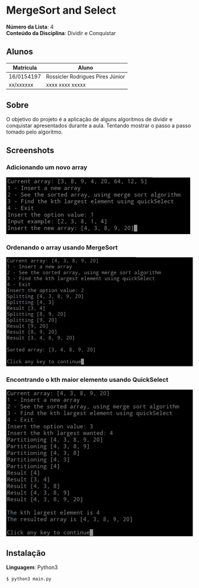 # MergeSort and Select

**Número da Lista**: 4<br>
**Conteúdo da Disciplina**: Dividir e Conquistar<br>

## Alunos
|Matrícula | Aluno |
| -- | -- |
| 16/0154197  |  Rossicler Rodrigues Pires Júnior |
| xx/xxxxxx  |  xxxx xxxx xxxxx |

## Sobre 
O objetivo do projeto é a aplicação de alguns algoritmos de dividir e conquistar apresentados durante a aula. Tentando mostrar o passo a passo tomado pelo algoritmo.

## Screenshots
### Adicionando um novo array
![Add_new_array](./p1.png)
### Ordenando o array usando MergeSort
![MergeSort](./p2.png)
### Encontrando o kth maior elemento usando QuickSelect
![QuickSelect](./p3.png)


## Instalação 
**Linguagem**: Python3<br>
```console
$ python3 main.py
```





